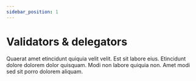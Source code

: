 ```yaml
---
sidebar_position: 1
---
```


# Validators & delegators

Quaerat amet etincidunt quiquia velit velit. Est sit labore eius. Etincidunt dolore dolorem dolor quisquam. Modi non labore quiquia non. Amet modi sed sit porro dolorem aliquam.
